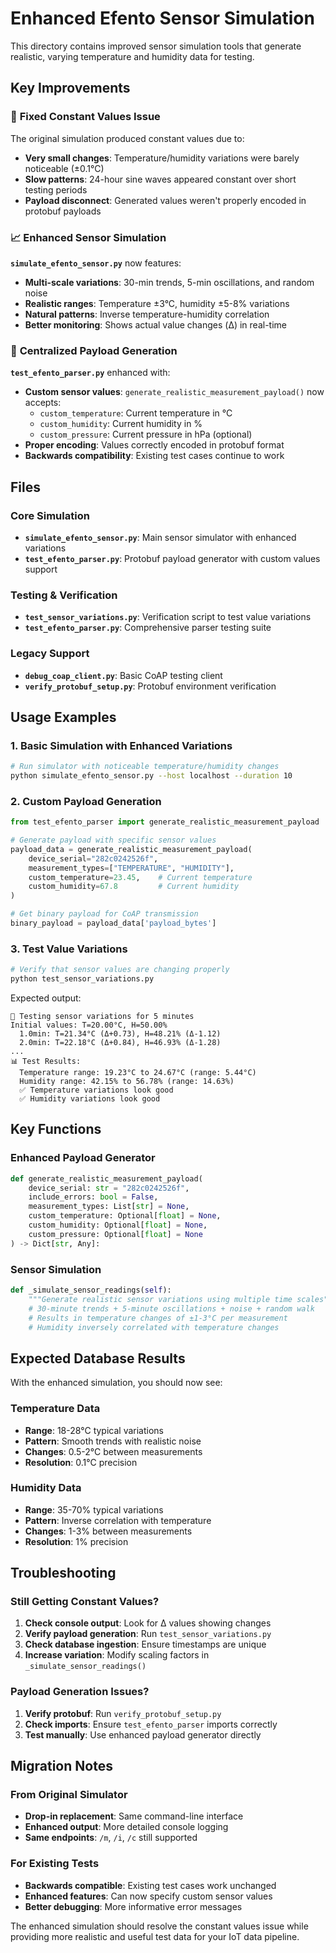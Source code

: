 # Enhanced Efento Sensor Simulation

This directory contains improved sensor simulation tools that generate realistic, varying temperature and humidity data for testing.

## Key Improvements

### 🔧 **Fixed Constant Values Issue**

The original simulation produced constant values due to:

- **Very small changes**: Temperature/humidity variations were barely noticeable (±0.1°C)
- **Slow patterns**: 24-hour sine waves appeared constant over short testing periods
- **Payload disconnect**: Generated values weren't properly encoded in protobuf payloads

### 📈 **Enhanced Sensor Simulation**

**`simulate_efento_sensor.py`** now features:

- **Multi-scale variations**: 30-min trends, 5-min oscillations, and random noise
- **Realistic ranges**: Temperature ±3°C, humidity ±5-8% variations
- **Natural patterns**: Inverse temperature-humidity correlation
- **Better monitoring**: Shows actual value changes (Δ) in real-time

### 🔌 **Centralized Payload Generation**

**`test_efento_parser.py`** enhanced with:

- **Custom sensor values**: `generate_realistic_measurement_payload()` now accepts:
  - `custom_temperature`: Current temperature in °C
  - `custom_humidity`: Current humidity in %
  - `custom_pressure`: Current pressure in hPa (optional)
- **Proper encoding**: Values correctly encoded in protobuf format
- **Backwards compatibility**: Existing test cases continue to work

## Files

### Core Simulation

- **`simulate_efento_sensor.py`**: Main sensor simulator with enhanced variations
- **`test_efento_parser.py`**: Protobuf payload generator with custom values support

### Testing & Verification

- **`test_sensor_variations.py`**: Verification script to test value variations
- **`test_efento_parser.py`**: Comprehensive parser testing suite

### Legacy Support

- **`debug_coap_client.py`**: Basic CoAP testing client
- **`verify_protobuf_setup.py`**: Protobuf environment verification

## Usage Examples

### 1. Basic Simulation with Enhanced Variations

```bash
# Run simulator with noticeable temperature/humidity changes
python simulate_efento_sensor.py --host localhost --duration 10
```

### 2. Custom Payload Generation

```python
from test_efento_parser import generate_realistic_measurement_payload

# Generate payload with specific sensor values
payload_data = generate_realistic_measurement_payload(
    device_serial="282c0242526f",
    measurement_types=["TEMPERATURE", "HUMIDITY"],
    custom_temperature=23.45,    # Current temperature
    custom_humidity=67.8         # Current humidity
)

# Get binary payload for CoAP transmission
binary_payload = payload_data['payload_bytes']
```

### 3. Test Value Variations

```bash
# Verify that sensor values are changing properly
python test_sensor_variations.py
```

Expected output:

```
🧪 Testing sensor variations for 5 minutes
Initial values: T=20.00°C, H=50.00%
  1.0min: T=21.34°C (Δ+0.73), H=48.21% (Δ-1.12)
  2.0min: T=22.18°C (Δ+0.84), H=46.93% (Δ-1.28)
...
📊 Test Results:
  Temperature range: 19.23°C to 24.67°C (range: 5.44°C)
  Humidity range: 42.15% to 56.78% (range: 14.63%)
  ✅ Temperature variations look good
  ✅ Humidity variations look good
```

## Key Functions

### Enhanced Payload Generator

```python
def generate_realistic_measurement_payload(
    device_serial: str = "282c0242526f",
    include_errors: bool = False,
    measurement_types: List[str] = None,
    custom_temperature: Optional[float] = None,
    custom_humidity: Optional[float] = None,
    custom_pressure: Optional[float] = None
) -> Dict[str, Any]:
```

### Sensor Simulation

```python
def _simulate_sensor_readings(self):
    """Generate realistic sensor variations using multiple time scales"""
    # 30-minute trends + 5-minute oscillations + noise + random walk
    # Results in temperature changes of ±1-3°C per measurement
    # Humidity inversely correlated with temperature changes
```

## Expected Database Results

With the enhanced simulation, you should now see:

### Temperature Data

- **Range**: 18-28°C typical variations
- **Pattern**: Smooth trends with realistic noise
- **Changes**: 0.5-2°C between measurements
- **Resolution**: 0.1°C precision

### Humidity Data

- **Range**: 35-70% typical variations
- **Pattern**: Inverse correlation with temperature
- **Changes**: 1-3% between measurements
- **Resolution**: 1% precision

## Troubleshooting

### Still Getting Constant Values?

1. **Check console output**: Look for Δ values showing changes
2. **Verify payload generation**: Run `test_sensor_variations.py`
3. **Check database ingestion**: Ensure timestamps are unique
4. **Increase variation**: Modify scaling factors in `_simulate_sensor_readings()`

### Payload Generation Issues?

1. **Verify protobuf**: Run `verify_protobuf_setup.py`
2. **Check imports**: Ensure `test_efento_parser` imports correctly
3. **Test manually**: Use enhanced payload generator directly

## Migration Notes

### From Original Simulator

- **Drop-in replacement**: Same command-line interface
- **Enhanced output**: More detailed console logging
- **Same endpoints**: `/m`, `/i`, `/c` still supported

### For Existing Tests

- **Backwards compatible**: Existing test cases work unchanged
- **Enhanced features**: Can now specify custom sensor values
- **Better debugging**: More informative error messages

The enhanced simulation should resolve the constant values issue while providing more realistic and useful test data for your IoT data pipeline.
